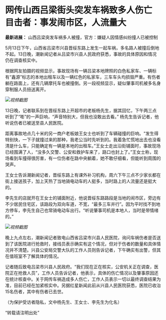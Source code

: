 # 网传山西吕梁街头突发车祸致多人伤亡 目击者：事发闹市区，人流量大

**最新进展：** 山西吕梁突发车祸多人被撞，官方：嫌疑人因情感纠纷撞人已被控制

5月13日下午，山西省吕梁市兴县晋绥东路上发生一起车祸，多名路人被撞后倒地不起。13日晚，潮新闻记者从吕梁市兴县人民政府获悉，事故的具体原因和情况仍在调查核实中。

根据网友拍摄的视频显示，事故现场有一辆吕梁本地牌照的白色私家车、一辆标有“鑫源”标志的本地出租车以及一辆红色的私家车，三车车头均损毁严重。有伤者躺在路面上，还有几辆摩托车也被撞倒。另一段视频显示，疑似肇事司机被多名身穿制服人员扭送离开。

![](https://inews.gtimg.com/om_bt/O8m5expg-79NwPm4U0kcdU507TeIWPfT1uw8bC6JMwhIgAA/1000)_视频截图_

13日晚，记者联系到在晋绥东路上开超市的老板杨先生，据其回忆，下午两三点听到了“嘭”的一声巨响，“声音特别大，但我也没敢出去看。”
杨先生告诉记者，他听说伤者已被送至县人民医院。

距离事故地点几十米的另一商户老板娘王女士也听到了车辆碰撞的巨响。“发生得特别快，一下子就撞过来的那种，我老公当时先听到的。我着急忙慌地出去也没看清是什么车，只能确定有一辆是本地的出租车。”王女士走出沿街铺面时，事故现场已经围满了人，“没多久交警、公安和救护车来了，路口也封上了。”王女士称，现场看到车撞得很厉害，有一位伤者在路中央躺着，她不敢仔细看，但能听到周围的哭声。

王女士告诉潮新闻记者，晋绥东路上有课外补习机构，周六下午三点不少家长都在街上接送孩子，加上天热了当地骑电动车的人挺多，当时路上的人流量还是挺大的。

李先生的店就开在王女士的铺面附近，他说晋绥东路路段是当地的闹市区，旁边有不少居民住宅区，该路段为双向车道，不宽，“最多三车并行”。因为平时找不到地方停车，李先生自己也常骑电动车出行。“听说肇事司机是本地人，当时是带情绪的。”

![](https://inews.gtimg.com/om_bt/Ougrw-mXMPSCE8itk0d1ULLbTpfIcR5ezUIuFthQZDjLwAA/1000)_视频截图_

晚上九点左右，潮新闻记者致电山西省吕梁市兴县人民医院，询问车祸伤者是否送到了该医院进行抢救时，接线员表示确实有这个情况，但对于伤者的数量和具体情况并不清楚。兴县公安局交警大队的工作人员则告诉记者，下午确实有出警，但其在值班室不了解具体的情况。

记者随后致电吕梁市兴县人民政府。“我们现在正在核实，公安机关正在调查，医院正在抢救人员”，工作人员告诉记者，他表示，具体的伤亡情况以及肇事原因还在统计核查中。关于网传车祸造成多人伤亡，工作人员表示一切以最终调查结果为准，目前已经在加紧核实中。另据红星新闻此前从兴县人民医院获悉，医院已收治15名伤者，其中有伤者已去世。

（为保护受访者隐私，文中杨先生、王女士、李先生为化名）

“转载请注明出处”

